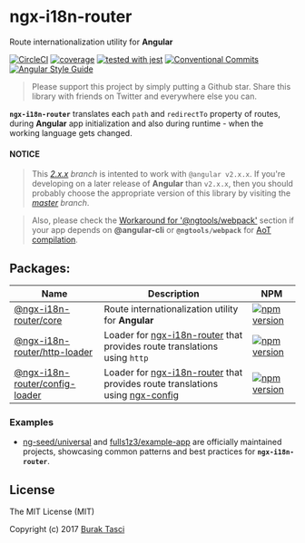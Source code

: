 # ngx-i18n-router
Route internationalization utility for **Angular**

[![CircleCI](https://circleci.com/gh/fulls1z3/ngx-i18n-router/tree/2.x.x.svg?style=shield)](https://circleci.com/gh/fulls1z3/ngx-i18n-router)
[![coverage](https://codecov.io/github/fulls1z3/ngx-i18n-router/coverage.svg?branch=2.x.x)](https://codecov.io/gh/fulls1z3/ngx-i18n-router)
[![tested with jest](https://img.shields.io/badge/tested_with-jest-99424f.svg)](https://github.com/facebook/jest)
[![Conventional Commits](https://img.shields.io/badge/Conventional%20Commits-1.0.0-yellow.svg)](https://conventionalcommits.org)
[![Angular Style Guide](https://mgechev.github.io/angular2-style-guide/images/badge.svg)](https://angular.io/styleguide)

> Please support this project by simply putting a Github star. Share this library with friends on Twitter and everywhere else you can.

**`ngx-i18n-router`** translates each `path` and `redirectTo` property of routes, during **Angular** app initialization
and also during runtime - when the working language gets changed.

#### NOTICE
> This *[2.x.x] branch* is intented to work with `@angular v2.x.x`. If you're developing on a later release of **Angular**
than `v2.x.x`, then you should probably choose the appropriate version of this library by visiting the *[master] branch*.

> Also, please check the [Workaround for '@ngtools/webpack'](https://github.com/fulls1z3/ngx-i18n-router/tree/master/packages/@ngx-i18n-router/core/README.md#workaround-for-ngtoolswebpack)
section if your app depends on **@angular-cli** or **`@ngtools/webpack`** for [AoT compilation].

## Packages:
Name | Description | NPM
--- | --- | ---
[@ngx-i18n-router/core](https://github.com/fulls1z3/ngx-i18n-router/tree/master/packages/@ngx-i18n-router/core) | Route internationalization utility for **Angular** | [![npm version](https://badge.fury.io/js/%40ngx-i18n-router%2Fcore.svg)](https://www.npmjs.com/package/@ngx-i18n-router/core)
[@ngx-i18n-router/http-loader](https://github.com/fulls1z3/ngx-i18n-router/tree/master/packages/@ngx-i18n-router/http-loader) | Loader for [ngx-i18n-router] that provides route translations using `http` | [![npm version](https://badge.fury.io/js/%40ngx-i18n-router%2Fhttp-loader.svg)](https://www.npmjs.com/package/@ngx-i18n-router/http-loader)
[@ngx-i18n-router/config-loader](https://github.com/fulls1z3/ngx-i18n-router/tree/master/packages/@ngx-i18n-router/config-loader) | Loader for [ngx-i18n-router] that provides route translations using [ngx-config] | [![npm version](https://badge.fury.io/js/%40ngx-i18n-router%2Fconfig-loader.svg)](https://www.npmjs.com/package/@ngx-i18n-router/config-loader)

### Examples
- [ng-seed/universal] and [fulls1z3/example-app] are officially maintained projects, showcasing common patterns and best
practices for **`ngx-i18n-router`**.

## License
The MIT License (MIT)

Copyright (c) 2017 [Burak Tasci]

[master]: https://github.com/ngx-i18n-router/core/tree/master
[2.x.x]: https://github.com/ngx-i18n-router/core/tree/2.x.x
[AoT compilation]: https://angular.io/docs/ts/latest/cookbook/aot-compiler.html
[ngx-i18n-router]: https://github.com/fulls1z3/ngx-i18n-router
[ngx-config]: https://github.com/fulls1z3/ngx-config
[ng-seed/universal]: https://github.com/ng-seed/universal
[fulls1z3/example-app]: https://github.com/fulls1z3/example-app
[Burak Tasci]: https://github.com/fulls1z3

